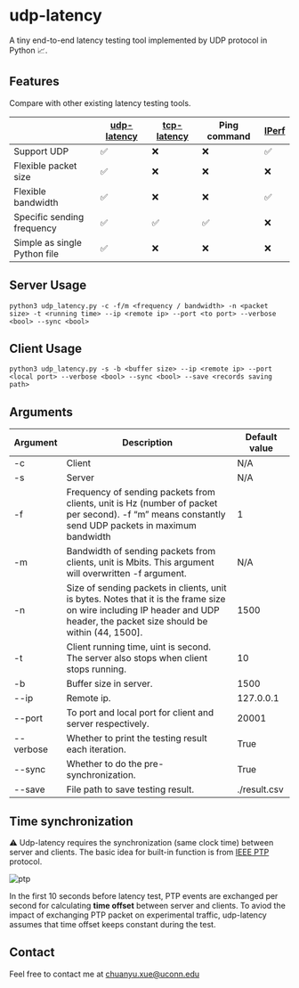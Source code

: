 # udp-latency
A tiny end-to-end latency testing tool implemented by UDP protocol in Python 📈. 



## Features

Compare with other existing latency testing tools.

|                              | [udp-latency](https://github.com/ChuanyuXue/udp-latency) | [tcp-latency](https://github.com/dgzlopes/tcp-latency) | Ping command | [IPerf](https://iperf.fr) |
| ---------------------------- | -------------------------------------------------------- | ------------------------------------------------------ | ------------ | ------------------------- |
| Support UDP                  | ✅                                                        | ❌                                                      | ❌            | ✅                         |
| Flexible packet size         | ✅                                                        | ❌                                                      | ❌            | ❌                         |
| Flexible bandwidth           | ✅                                                        | ❌                                                      | ❌            | ✅                         |
| Specific sending frequency   | ✅                                                        | ✅                                                      | ✅            | ❌                         |
| Simple as single Python file | ✅                                                        | ❌                                                      | ❌            | ❌                         |


## Server Usage

`python3 udp_latency.py -c -f/m <frequency / bandwidth> -n <packet size> -t <running time> --ip <remote ip> --port <to port> --verbose <bool> --sync <bool>`



## Client Usage

`python3 udp_latency.py -s -b <buffer size> --ip <remote ip> --port <local port> --verbose <bool> --sync <bool> --save <records saving path>`



## Arguments

| Argument  | Description                                                                                                                                                                   | Default value |
| --------- | ----------------------------------------------------------------------------------------------------------------------------------------------------------------------------- | ------------- |
| -c        | Client                                                                                                                                                                        | N/A           |
| -s        | Server                                                                                                                                                                        | N/A           |
| -f        | Frequency of sending packets from clients, unit is Hz (number of packet per second). -f “m” means constantly send UDP packets in maximum bandwidth                            | 1             |
| -m        | Bandwidth of sending packets from clients, unit is Mbits. This argument will overwritten -f argument.                                                                         | N/A           |
| -n        | Size of sending packets in clients, unit is bytes. Notes that it is the frame size on wire including IP header and UDP header, the packet size should be within \(44, 1500\]. | 1500          |
| -t        | Client running time, uint is second. The server also stops when client stops running.                                                                                         | 10            |
| -b        | Buffer size in server.                                                                                                                                                        | 1500          |
| --ip      | Remote ip.                                                                                                                                                                    | 127.0.0.1     |
| --port    | To port and local port for client and server respectively.                                                                                                                    | 20001         |
| --verbose | Whether to print the testing result each iteration.                                                                                                                              | True          |
| --sync    | Whether to do the pre-synchronization.                                                                                                                                           | True          |
| --save    | File path to save testing result.                                                                                                                                             | ./result.csv  |



## Time synchronization

⚠️ Udp-latency requires the synchronization (same clock time) between server and clients. The basic idea for built-in function is from [IEEE PTP](https://en.wikipedia.org/wiki/Precision_Time_Protocol) protocol.

![ptp](https://upload.wikimedia.org/wikipedia/commons/d/db/IEEE1588_1.jpg)

In the first 10 seconds before latency test, PTP events are exchanged per second for calculating **time offset** between server and clients. To aviod the impact of exchanging PTP packet on experimental traffic, udp-latency assumes that time offset keeps constant during the test.



## Contact

Feel free to contact me at chuanyu.xue@uconn.edu
